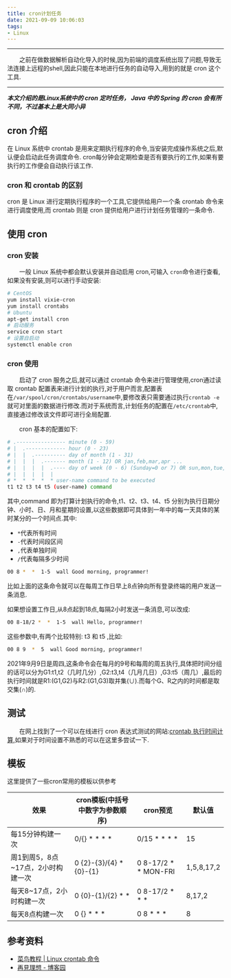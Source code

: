 ```yaml
---
title: cron计划任务
date: 2021-09-09 10:06:03
tags:
- Linux
---
```

***
&emsp;&emsp;之前在做数据解析自动化导入的时候,因为前端的调度系统出现了问题,导致无法连接上远程的shell,因此只能在本地进行任务的自动导入,用到的就是 cron 这个工具.<!-- more -->
***
***本文介绍的是Linux系统中的 cron 定时任务， Java 中的 Spring 的 cron 会有所不同，不过基本上是大同小异***
## cron 介绍

在 Linux 系统中 crontab 是用来定期执行程序的命令,当安装完成操作系统之后,默认便会启动此任务调度命令. cron每分钟会定期检查是否有要执行的工作,如果有要执行的工作便会自动执行该工作.

### cron 和 crontab 的区别

cron 是 Linux 进行定期执行程序的一个工具,它提供给用户一个条 crontab 命令来进行调度使用,而 crontab 则是 cron 提供给用户进行计划任务管理的一条命令.

## 使用 cron

### cron 安装

&emsp;&emsp;一般 Linux 系统中都会默认安装并自动启用 cron,可输入 `cron`命令进行查看,如果没有安装,则可以进行手动安装:

```bash
# CentOS
yum install vixie-cron
yum install crontabs
# Ubuntu
apt-get install cron
# 启动服务
service cron start
# 设置自启动
systemctl enable cron
```

### cron 使用

&emsp;&emsp;启动了 cron 服务之后,就可以通过 crontab 命令来进行管理使用,cron通过读取 crontab 配置表来进行计划的执行,对于用户而言,配置表在`/var/spool/cron/crontabs/username`中,要修改表只需要通过执行`crontab -e`就可对里面的数据进行修改.而对于系统而言,计划任务的配置在`/etc/crontab`中,直接通过修改该文件即可进行全局配置.

&emsp;&emsp;cron 基本的配置如下:

```bash
# .---------------- minute (0 - 59)
# |  .------------- hour (0 - 23)
# |  |  .---------- day of month (1 - 31)
# |  |  |  .------- month (1 - 12) OR jan,feb,mar,apr ...
# |  |  |  |  .---- day of week (0 - 6) (Sunday=0 or 7) OR sun,mon,tue,wed,thu,fri,sat
# |  |  |  |  |
# *  *  *  *  * user-name command to be executed
t1 t2 t3 t4 t5 (user-name) command
```

其中,command 即为打算计划执行的命令,t1、t2、t3、t4、t5 分别为执行日期分钟、小时、日、月和星期的设置,以这些数据即可具体到一年中的每一天具体的某时某分的一个时间点.其中:

* `*`代表所有时间
* `-`代表时间段区间
* `,`代表单独时间
* `/`代表每隔多少时间

```bash 
00 8 *  *  1-5  wall Good morning, programmer!
```

比如上面的这条命令就可以在每周工作日早上8点钟向所有登录终端的用户发送一条消息.

如果想设置工作日,从8点起到18点,每隔2小时发送一条消息,可以改成:

```bash
00 8-18/2 *  *  1-5  wall Hello, programmer!
```

这些参数中,有两个比较特别: t3 和 t5 ,比如:

```bash
00 8 9  *  5  wall Good morning, programmer!
```

2021年9月9日是周四,这条命令会在每月的9号和每周的周五执行,具体把时间分组的话可以分为G1:t1,t2（几时几分）,G2:t3,t4（几月几日）,G3:t5（周几）,最后的执行时间就是R1:(G1,G2)与R2:(G1,G3)取并集(∪).而每个G、R之内的时间都是取交集(∩)的.

## 测试

&emsp;&emsp;在网上找到了一个可以在线进行 cron 表达式测试的网站:[crontab 执行时间计算](https://tool.lu/crontab/),如果对于时间设置不熟悉的可以在这里多尝试一下.

## 模板

这里提供了一些cron常用的模板以供参考

| 效果                              | cron模板(中括号中数字为参数顺序) | cron预览             | 默认值     |
| --------------------------------- | -------------------------------- | -------------------- | ---------- |
| 每15分钟构建一次                  | 0/{} * * * *                     | 0/15 * * * *         | 15         |
| 周1到周5，8点~17点，2小时构建一次 | 0 {2}-{3}/{4} * {0}-{1}          | 0 8-17/2 * * MON-FRI | 1,5,8,17,2 |
| 每天8~17点，2小时构建一次         | 0 {0}-{1}/{2} * *                | 0 8-17/2 * * *       | 8,17,2     |
| 每天8点构建一次                   | 0 {} * * *                       | 0 8 * * *            | 8          |

## 参考资料

* [菜鸟教程 | Linux crontab 命令](https://www.runoob.com/linux/linux-comm-crontab.html)
* [再見理想 - 博客园](https://www.cnblogs.com/intval/p/5763929.html)

